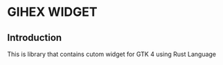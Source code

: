 # GIHEX WIDGET

## Introduction
This is library that contains cutom widget for GTK 4 using Rust Language
